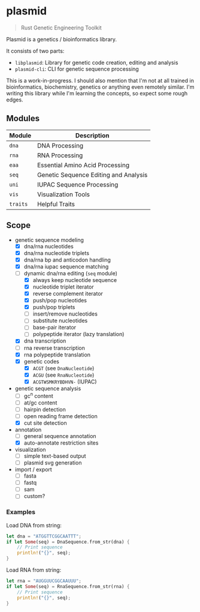 # plasmid
> Rust Genetic Engineering Toolkit

Plasmid is a genetics / bioinformatics library.<br>

It consists of two parts:
- `libplasmid`: Library for genetic code creation, editing and analysis
- `plasmid-cli`: CLI for genetic sequence processing

This is a work-in-progress. I should also mention that I'm not at all trained in bioinformatics, biochemistry, genetics or anything even remotely similar. I'm writing this library while I'm learning the concepts, so expect some rough edges.

## Modules

| Module   | Description |
| -------- | ----------- |
| `dna`    | DNA Processing |
| `rna`    | RNA Processing |
| `eaa`    | Essential Amino Acid Processing |
| `seq`    | Genetic Sequence Editing and Analysis |
| `uni`    | IUPAC Sequence Processing |
| `vis`    | Visualization Tools |
| `traits` | Helpful Traits |

## Scope

- genetic sequence modeling
  - [x] dna/rna nucleotides
  - [x] dna/rna nucleotide triplets
  - [x] dna/rna bp and anticodon handling
  - [x] dna/rna iupac sequence matching
  - [ ] dynamic dna/rna editing (`seq` module)
    - [x] always keep nucleotide sequence
    - [x] nucleotide triplet iterator
    - [x] reverse complement iterator
    - [x] push/pop nucleotides
    - [x] push/pop triplets
    - [ ] insert/remove nucleotides
    - [ ] substitute nucleotides
    - [ ] base-pair iterator
    - [ ] polypeptide iterator (lazy translation)
  - [x] dna transcription
  - [ ] rna reverse transcription
  - [x] rna polypeptide translation
  - [x] genetic codes
    - [x] `ACGT` (see `DnaNucleotide`)
    - [x] `ACGU` (see `RnaNucleotide`)
    - [x] `ACGTWSMKRYBDHVN-` (IUPAC)
- genetic sequence analysis
  - [ ] gc<sup>n</sup> content
  - [ ] at/gc content
  - [ ] hairpin detection
  - [ ] open reading frame detection
  - [x] cut site detection
- annotation
  - [ ] general sequence annotation
  - [x] auto-annotate restriction sites
- visualization
  - [ ] simple text-based output
  - [ ] plasmid svg generation
- import / export
  - [ ] fasta
  - [ ] fastq
  - [ ] sam
  - [ ] custom?

### Examples

Load DNA from string:
```rs
let dna = "ATGGTTCGGCAATTT";
if let Some(seq) = DnaSequence.from_str(dna) {
    // Print sequence
    println!("{}", seq);
}
```

Load RNA from string:
```rs
let rna = "AUGGUUCGGCAAUUU";
if let Some(seq) = RnaSequence.from_str(rna) {
    // Print sequence
    println!("{}", seq);
}
```
